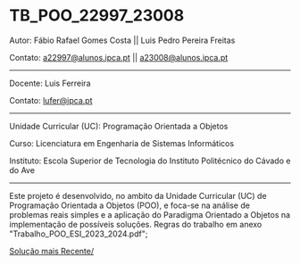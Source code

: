 # TB_POO_22997_23008

Autor: Fábio Rafael Gomes Costa || Luis Pedro Pereira Freitas

Contato: a22997@alunos.ipca.pt || a23008@alunos.ipca.pt

_____________________________________________________________________________________

Docente: Luis Ferreira

Contato: lufer@ipca.pt

_____________________________________________________________________________________

Unidade Curricular (UC): Programação Orientada a Objetos

Curso: Licenciatura em Engenharia de Sistemas Informáticos

Instituto: Escola Superior de Tecnologia do Instituto Politécnico do Cávado e do Ave
_____________________________________________________________________________________

Este projeto é desenvolvido, no ambito da Unidade Curricular (UC) de Programação Orientada a Objetos (POO),  e foca-se na análise de problemas reais simples e a aplicação do Paradigma Orientado a Objetos na implementação de possíveis soluções. Regras do trabalho em anexo "Trabalho_POO_ESI_2023_2024.pdf";


[Solução mais Recente/](./VERSÕES/2.0/TB_POO_22997_23008_v2.02.zip)
